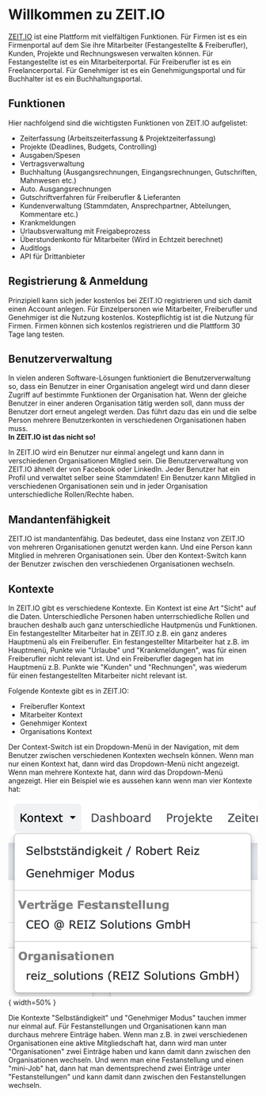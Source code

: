 # Willkommen zu ZEIT.IO

[ZEIT.IO](https://zeit.io) ist eine Plattform mit vielfältigen Funktionen. 
Für Firmen ist es ein Firmenportal auf dem Sie ihre Mitarbeiter (Festangestellte & Freiberufler), Kunden, 
Projekte und Rechnungswesen verwalten können.
Für Festangestellte ist es ein Mitarbeiterportal. Für Freiberufler ist es ein Freelancerportal.
Für Genehmiger ist es ein Genehmigungsportal und für Buchhalter ist es ein Buchhaltungsportal. 


## Funktionen

Hier nachfolgend sind die wichtigsten Funktionen von ZEIT.IO aufgelistet:

* Zeiterfassung (Arbeitszeiterfassung & Projektzeiterfassung)
* Projekte (Deadlines, Budgets, Controlling) 
* Ausgaben/Spesen  
* Vertragsverwaltung
* Buchhaltung (Ausgangsrechnungen, Eingangsrechnungen, Gutschriften, Mahnwesen etc.)
* Auto. Ausgangsrechnungen
* Gutschriftverfahren für Freiberufler & Lieferanten 
* Kundenverwaltung (Stammdaten, Ansprechpartner, Abteilungen, Kommentare etc.)
* Krankmeldungen
* Urlaubsverwaltung mit Freigabeprozess
* Überstundenkonto für Mitarbeiter (Wird in Echtzeit berechnet) 
* Auditlogs 
* API für Drittanbieter

## Registrierung & Anmeldung

Prinzipiell kann sich jeder kostenlos bei ZEIT.IO registrieren und sich damit einen Account anlegen.
Für Einzelpersonen wie Mitarbeiter, Freiberufler und Genehmiger ist die Nutzung kostenlos. Kostepflichtig ist
ist die Nutzung für Firmen. Firmen können sich kostenlos registrieren und die Plattform 30 Tage lang testen.

## Benutzerverwaltung
 
In vielen anderen Software-Lösungen funktioniert die Benutzerverwaltung so, dass ein Benutzer in einer Organisation 
angelegt wird und dann dieser Zugriff auf bestimmte Funktionen der Organisation hat. 
Wenn der gleiche Benutzer in einer anderen Organisation tätig werden soll, dann muss der Benutzer dort 
erneut angelegt werden. Das führt dazu das ein und die selbe Person mehrere Benutzerkonten in verschiedenen 
Organisationen haben muss.<br/>
**In ZEIT.IO ist das nicht so!**

In ZEIT.IO wird ein Benutzer nur einmal angelegt und kann dann in verschiedenen Organisationen Mitglied sein. 
Die Benutzerverwaltung von ZEIT.IO ähnelt der von Facebook oder LinkedIn. Jeder Benutzer hat ein Profil und 
verwaltet selber seine Stammdaten! Ein Benutzer kann Mitglied in verschiedenen Organisationen sein und in jeder
Organisation unterschiedliche Rollen/Rechte haben.

## Mandantenfähigkeit

ZEIT.IO ist mandantenfähig. Das bedeutet, dass eine Instanz von ZEIT.IO von mehreren Organisationen genutzt werden kann.
Und eine Person kann Mitglied in mehreren Organisationen sein. Über den Kontext-Switch kann der Benutzer zwischen
den verschiedenen Organisationen wechseln.

## Kontexte

In ZEIT.IO gibt es verschiedene Kontexte. Ein Kontext ist eine Art "Sicht" auf die Daten. Unterschiedliche 
Personen haben unterrschiedliche Rollen und brauchen deshalb auch ganz unterschiedliche Hautpmenüs und 
Funktionen. Ein festangestellter Mitarbeiter hat in ZEIT.IO z.B. ein ganz anderes Hauptmenü als ein Freiberufler. 
Ein festangestellter Mitarbeiter hat z.B. im Hauptmenü, Punkte wie "Urlaube" und "Krankmeldungen", was für 
einen Freiberufler nicht relevant ist. Und ein Freiberufler dagegen hat im Hauptmenü z.B. Punkte wie "Kunden" und 
"Rechnungen", was wiederum für einen festangestellten Mitarbeiter nicht relevant ist. 

Folgende Kontexte gibt es in ZEIT.IO:

* Freiberufler Kontext
* Mitarbeiter Kontext
* Genehmiger Kontext
* Organisations Kontext

Der Context-Switch ist ein Dropdown-Menü in der Navigation, mit dem Benutzer zwischen verschiedenen Kontexten 
wechseln können. Wenn man nur einen Kontext hat, dann wird das Dropdown-Menü nicht angezeigt. Wenn man mehrere 
Kontexte hat, dann wird das Dropdown-Menü angezeigt. Hier ein Beispiel wie es aussehen kann wenn man vier Kontexte hat:

![Context Switch](img/context-switch-example.png){ width=50% }

Die Kontexte "Selbständigkeit" und "Genehmiger Modus" tauchen immer nur einmal auf. Für Festanstellungen und 
Organisationen kann man durchaus mehrere Einträge haben. Wenn man z.B. in zwei verschiedenen Organisationen eine 
aktive Mitgliedschaft hat, dann wird man unter "Organisationen" zwei Einträge haben und kann damit dann zwischen den
Organisationen wechseln. Und wenn man eine Festanstellung und einen "mini-Job" hat, dann hat man dementsprechend 
zwei Einträge unter "Festanstellungen" und kann damit dann zwischen den Festanstellungen wechseln.



 
